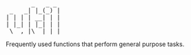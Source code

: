 <pre>
       _   _ _
 _   _| |_(_) |
| | | | __| | |
| |_| | |_| | |
 \__,_|\__|_|_|
</pre>

Frequently used functions that perform general purpose tasks.


